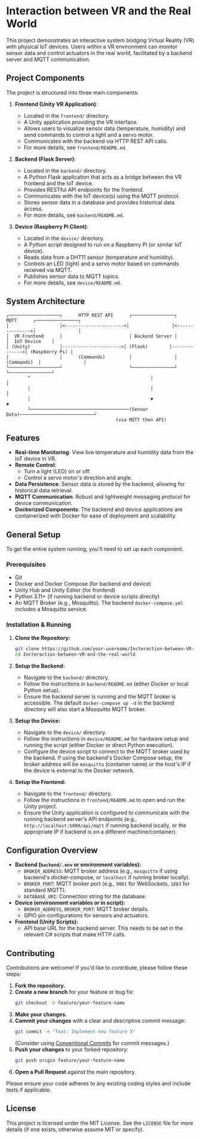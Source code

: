 # Interaction between VR and the Real World

This project demonstrates an interactive system bridging Virtual Reality (VR) with physical IoT devices. Users within a VR environment can monitor sensor data and control actuators in the real world, facilitated by a backend server and MQTT communication.

## Project Components

The project is structured into three main components:

1.  **Frontend (Unity VR Application)**:
    -   Located in the `frontend/` directory.
    -   A Unity application providing the VR interface.
    -   Allows users to visualize sensor data (temperature, humidity) and send commands to control a light and a servo motor.
    -   Communicates with the backend via HTTP REST API calls.
    -   For more details, see `frontend/README.md`.

2.  **Backend (Flask Server)**:
    -   Located in the `backend/` directory.
    -   A Python Flask application that acts as a bridge between the VR frontend and the IoT device.
    -   Provides RESTful API endpoints for the frontend.
    -   Communicates with the IoT device(s) using the MQTT protocol.
    -   Stores sensor data in a database and provides historical data access.
    -   For more details, see `backend/README.md`.

3.  **Device (Raspberry Pi Client)**:
    -   Located in the `device/` directory.
    -   A Python script designed to run on a Raspberry Pi (or similar IoT device).
    -   Reads data from a DHT11 sensor (temperature and humidity).
    -   Controls an LED (light) and a servo motor based on commands received via MQTT.
    -   Publishes sensor data to MQTT topics.
    -   For more details, see `device/README.md`.

## System Architecture

```
┌───────────────────┐      HTTP REST API      ┌────────────────┐      MQTT      ┌────────────────┐
│                   │<---------------------->│                │<--------------->│                │
│  VR Frontend      │                         │ Backend Server │                 │  IoT Device    │
│ (Unity)           │---------------------->│ (Flask)        │-------------->│ (Raspberry Pi) │
│                   │      (Commands)         │                │   (Commands)  │                │
└───────────────────┘                         └────────────────┘                 └────────────────┘
        ^                                             │                                │
        │                                             │                                │
        │                                             ▼                                ▼
        └─────────────────────────────────────(Sensor Data)────────────────────────────┘
                                         (via MQTT then API)
```

## Features

-   **Real-time Monitoring**: View live temperature and humidity data from the IoT device in VR.
-   **Remote Control**:
    -   Turn a light (LED) on or off.
    -   Control a servo motor's direction and angle.
-   **Data Persistence**: Sensor data is stored by the backend, allowing for historical data retrieval.
-   **MQTT Communication**: Robust and lightweight messaging protocol for device communication.
-   **Dockerized Components**: The backend and device applications are containerized with Docker for ease of deployment and scalability.

## General Setup

To get the entire system running, you'll need to set up each component.

### Prerequisites

-   Git
-   Docker and Docker Compose (for backend and device)
-   Unity Hub and Unity Editor (for frontend)
-   Python 3.11+ (if running backend or device scripts directly)
-   An MQTT Broker (e.g., Mosquitto). The backend `docker-compose.yml` includes a Mosquitto service.

### Installation & Running

1.  **Clone the Repository:**
    ```bash
    git clone https://github.com/your-username/Incteraction-between-VR-and-the-real-world.git
    cd Incteraction-between-VR-and-the-real-world
    ```

2.  **Setup the Backend:**
    -   Navigate to the `backend/` directory.
    -   Follow the instructions in `backend/README.md` (either Docker or local Python setup).
    -   Ensure the backend server is running and the MQTT broker is accessible. The default `docker-compose up -d` in the backend directory will also start a Mosquitto MQTT broker.

3.  **Setup the Device:**
    -   Navigate to the `device/` directory.
    -   Follow the instructions in `device/README.md` for hardware setup and running the script (either Docker or direct Python execution).
    -   Configure the device script to connect to the MQTT broker used by the backend. If using the backend's Docker Compose setup, the broker address will be `mosquitto` (container name) or the host's IP if the device is external to the Docker network.

4.  **Setup the Frontend:**
    -   Navigate to the `frontend/` directory.
    -   Follow the instructions in `frontend/README.md` to open and run the Unity project.
    -   Ensure the Unity application is configured to communicate with the running backend server's API endpoints (e.g., `http://localhost:5000/api/mqtt` if running backend locally, or the appropriate IP if backend is on a different machine/container).

## Configuration Overview

-   **Backend (`backend/.env` or environment variables):**
    -   `BROKER_ADDRESS`: MQTT broker address (e.g., `mosquitto` if using backend's docker-compose, or `localhost` if running broker locally).
    -   `BROKER_PORT`: MQTT broker port (e.g., `9001` for WebSockets, `1883` for standard MQTT).
    -   `DATABASE_URI`: Connection string for the database.
-   **Device (environment variables or in script):**
    -   `BROKER_ADDRESS`, `BROKER_PORT`: MQTT broker details.
    -   GPIO pin configurations for sensors and actuators.
-   **Frontend (Unity Scripts):**
    -   API base URL for the backend server. This needs to be set in the relevant C# scripts that make HTTP calls.

## Contributing

Contributions are welcome! If you'd like to contribute, please follow these steps:

1.  **Fork the repository.**
2.  **Create a new branch** for your feature or bug fix:
    ```bash
    git checkout -b feature/your-feature-name
    ```
3.  **Make your changes.**
4.  **Commit your changes** with a clear and descriptive commit message:
    ```bash
    git commit -m "feat: Implement new feature X"
    ```
    (Consider using [Conventional Commits](https://www.conventionalcommits.org/) for commit messages.)
5.  **Push your changes** to your forked repository:
    ```bash
    git push origin feature/your-feature-name
    ```
6.  **Open a Pull Request** against the main repository.

Please ensure your code adheres to any existing coding styles and include tests if applicable.

## License

This project is licensed under the MIT License. See the `LICENSE` file for more details (if one exists, otherwise assume MIT or specify).
```
